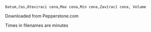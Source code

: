 `Datum,čas,Oteviraci cena,Max cena,Min cena,Zavírací cena, Volume`

Downloaded from Pepperstone.com

Times in filenames are minutes
